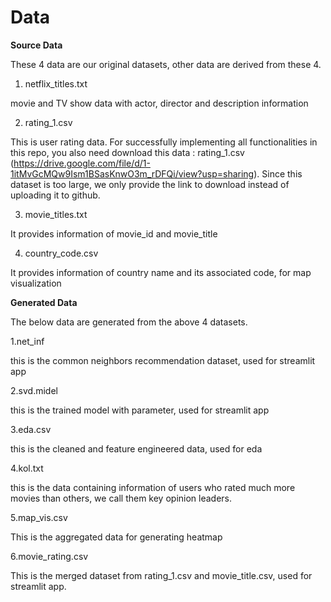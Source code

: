 
# Data

**Source Data**

These 4 data are our original datasets, other data are derived from these 4.

1. netflix_titles.txt

movie and TV show data with actor, director and description information

2. rating_1.csv

This is user rating data. For successfully implementing all functionalities in this repo, you also need download this data : rating_1.csv (https://drive.google.com/file/d/1-1itMvGcMQw9Ism1BSasKnwO3m_rDFQi/view?usp=sharing). Since this dataset is too large, we only provide the link to download instead of uploading it to github.

3. movie_titles.txt

It provides information of movie_id and movie_title 

4. country_code.csv

It provides information of country name and its associated code, for map visualization



**Generated Data**

The below data are generated from the above 4 datasets.

1.net_inf

this is the common neighbors recommendation dataset, used for streamlit app

2.svd.midel

this is the trained model with parameter, used for streamlit app

3.eda.csv

this is the cleaned and feature engineered data, used for eda

4.kol.txt

this is the data containing information of users who rated much more movies than others, we call them key opinion leaders.

5.map_vis.csv

This is the aggregated data for generating heatmap

6.movie_rating.csv

This is the merged dataset from rating_1.csv and movie_title.csv, used for streamlit app.



